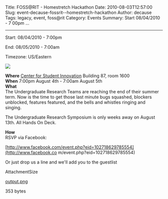Title: FOSS@RIT - Homestretch Hackathon
Date: 2010-08-03T12:57:00
Slug: event-decause-fossrit--homestretch-hackathon
Author: decause
Tags: legacy, event, foss@rit
Category: Events
Summary: Start  08/04/2010 - 7 00pm ... 

---
Start: 08/04/2010 - 7:00pm

End: 08/05/2010 - 7:00am

Timezone: US/Eastern

![](http://foss.rit.edu/files/output.png)

**Where** [Center for Student Innovation](http://innovation.rit.edu) Building 87, room 1600  
**When** 7:00pm August 4th - 7:00am August 5th  
**What**  
The Undergraduate Research Teams are reaching the end of their summer term.
Now is the time to get those last minute bugs squashed, blockers unblocked,
features featured, and the bells and whistles ringing and singing.

The Undergraduate Research Symposium is only weeks away on August 13th. All
Hands On Deck.

**How**  
RSVP via Facebook:

[http://www.facebook.com/event.php?eid=102718629785554](http://www.facebook.co
m/event.php?eid=102718629785554)

Or just drop us a line and we'll add you to the guestlist

AttachmentSize

[output.png](http://foss.rit.edu/files/output.png)

353 bytes

